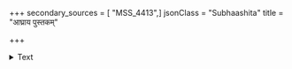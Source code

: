 +++
secondary_sources = [ "MSS_4413",]
jsonClass = "Subhaashita"
title = "आघ्राय पुस्तकम्"

+++

<details><summary>Text</summary>

आघ्राय पुस्तकं धन्याः सर्वं विद्म इति स्थिताः।  
शतकृत्वोऽपि शृण्वन्तो हा न विद्मो जडा वयम्॥
</details>
